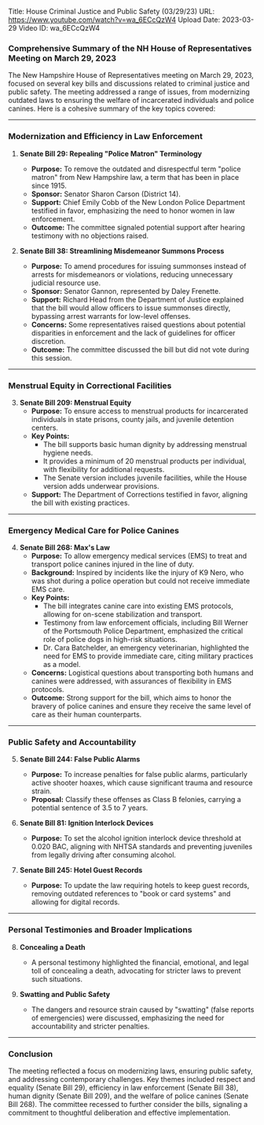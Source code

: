 Title: House Criminal Justice and Public Safety (03/29/23)
URL: https://www.youtube.com/watch?v=wa_6ECcQzW4
Upload Date: 2023-03-29
Video ID: wa_6ECcQzW4

### Comprehensive Summary of the NH House of Representatives Meeting on March 29, 2023

The New Hampshire House of Representatives meeting on March 29, 2023, focused on several key bills and discussions related to criminal justice and public safety. The meeting addressed a range of issues, from modernizing outdated laws to ensuring the welfare of incarcerated individuals and police canines. Here is a cohesive summary of the key topics covered:

---

### **Modernization and Efficiency in Law Enforcement**
1. **Senate Bill 29: Repealing "Police Matron" Terminology**  
   - **Purpose:** To remove the outdated and disrespectful term "police matron" from New Hampshire law, a term that has been in place since 1915.  
   - **Sponsor:** Senator Sharon Carson (District 14).  
   - **Support:** Chief Emily Cobb of the New London Police Department testified in favor, emphasizing the need to honor women in law enforcement.  
   - **Outcome:** The committee signaled potential support after hearing testimony with no objections raised.

2. **Senate Bill 38: Streamlining Misdemeanor Summons Process**  
   - **Purpose:** To amend procedures for issuing summonses instead of arrests for misdemeanors or violations, reducing unnecessary judicial resource use.  
   - **Sponsor:** Senator Gannon, represented by Daley Frenette.  
   - **Support:** Richard Head from the Department of Justice explained that the bill would allow officers to issue summonses directly, bypassing arrest warrants for low-level offenses.  
   - **Concerns:** Some representatives raised questions about potential disparities in enforcement and the lack of guidelines for officer discretion.  
   - **Outcome:** The committee discussed the bill but did not vote during this session.

---

### **Menstrual Equity in Correctional Facilities**
3. **Senate Bill 209: Menstrual Equity**  
   - **Purpose:** To ensure access to menstrual products for incarcerated individuals in state prisons, county jails, and juvenile detention centers.  
   - **Key Points:**  
     - The bill supports basic human dignity by addressing menstrual hygiene needs.  
     - It provides a minimum of 20 menstrual products per individual, with flexibility for additional requests.  
     - The Senate version includes juvenile facilities, while the House version adds underwear provisions.  
   - **Support:** The Department of Corrections testified in favor, aligning the bill with existing practices.

---

### **Emergency Medical Care for Police Canines**
4. **Senate Bill 268: Max's Law**  
   - **Purpose:** To allow emergency medical services (EMS) to treat and transport police canines injured in the line of duty.  
   - **Background:** Inspired by incidents like the injury of K9 Nero, who was shot during a police operation but could not receive immediate EMS care.  
   - **Key Points:**  
     - The bill integrates canine care into existing EMS protocols, allowing for on-scene stabilization and transport.  
     - Testimony from law enforcement officials, including Bill Werner of the Portsmouth Police Department, emphasized the critical role of police dogs in high-risk situations.  
     - Dr. Cara Batchelder, an emergency veterinarian, highlighted the need for EMS to provide immediate care, citing military practices as a model.  
   - **Concerns:** Logistical questions about transporting both humans and canines were addressed, with assurances of flexibility in EMS protocols.  
   - **Outcome:** Strong support for the bill, which aims to honor the bravery of police canines and ensure they receive the same level of care as their human counterparts.

---

### **Public Safety and Accountability**
5. **Senate Bill 244: False Public Alarms**  
   - **Purpose:** To increase penalties for false public alarms, particularly active shooter hoaxes, which cause significant trauma and resource strain.  
   - **Proposal:** Classify these offenses as Class B felonies, carrying a potential sentence of 3.5 to 7 years.  

6. **Senate Bill 81: Ignition Interlock Devices**  
   - **Purpose:** To set the alcohol ignition interlock device threshold at 0.020 BAC, aligning with NHTSA standards and preventing juveniles from legally driving after consuming alcohol.  

7. **Senate Bill 245: Hotel Guest Records**  
   - **Purpose:** To update the law requiring hotels to keep guest records, removing outdated references to "book or card systems" and allowing for digital records.  

---

### **Personal Testimonies and Broader Implications**
8. **Concealing a Death**  
   - A personal testimony highlighted the financial, emotional, and legal toll of concealing a death, advocating for stricter laws to prevent such situations.  

9. **Swatting and Public Safety**  
   - The dangers and resource strain caused by "swatting" (false reports of emergencies) were discussed, emphasizing the need for accountability and stricter penalties.  

---

### **Conclusion**
The meeting reflected a focus on modernizing laws, ensuring public safety, and addressing contemporary challenges. Key themes included respect and equality (Senate Bill 29), efficiency in law enforcement (Senate Bill 38), human dignity (Senate Bill 209), and the welfare of police canines (Senate Bill 268). The committee recessed to further consider the bills, signaling a commitment to thoughtful deliberation and effective implementation.